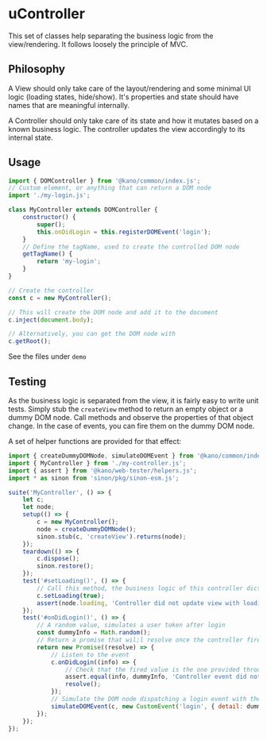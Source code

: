 # uController

This set of classes help separating the business logic from the view/rendering. It follows loosely the principle of MVC.

## Philosophy

A View should only take care of the layout/rendering and some minimal UI logic (loading states, hide/show). It's properties and state should have names that are meaningful internally.

A Controller should only take care of its state and how it mutates based on a known business logic. The controller updates the view accordingly to its internal state.

## Usage

```js
import { DOMController } from '@kano/common/index.js';
// Custom element, or anything that can return a DOM node
import './my-login.js';

class MyController extends DOMController {
    constructor() {
        super();
        this.onDidLogin = this.registerDOMEvent('login');
    }
    // Define the tagName, used to create the controlled DOM node
    getTagName() {
        return 'my-login';
    }
}

// Create the controller
const c = new MyController();

// This will create the DOM node and add it to the document
c.inject(document.body);

// Alternatively, you can get the DOM node with
c.getRoot();
```

See the files under `demo`

## Testing

As the business logic is separated from the view, it is fairly easy to write unit tests. Simply stub the `createView` method to return an empty object or a dummy DOM node. Call methods and observe the properties of that object change. In the case of events, you can fire them on the dummy DOM node.

A set of helper functions are provided for that effect:

```js
import { createDummyDOMNode, simulateDOMEvent } from '@kano/common/index.js';
import { MyController } from './my-controller.js';
import { assert } from '@kano/web-tester/helpers.js';
import * as sinon from 'sinon/pkg/sinon-esm.js';

suite('MyController', () => {
    let c;
    let node;
    setup(() => {
        c = new MyController();
        node = createDummyDOMNode();
        sinon.stub(c, 'createView').returns(node);
    });
    teardown(() => {
        c.dispose();
        sinon.restore();
    });
    test('#setLoading()', () => {
        // Call this method, the business logic of this controller dictates it should update the view with that new state
        c.setLoading(true);
        assert(node.loading, 'Controller did not update view with loading state');
    });
    test('#onDidLogin()', () => {
        // A random value, simulates a user token after login
        const dummyInfo = Math.random();
        // Return a promise that wil;l resolve once the controller fired the `onDidLogin` event
        return new Promise((resolve) => {
            // Listen to the event
            c.onDidLogin((info) => {
                // Check that the fired value is the one provided through the simulated view event
                assert.equal(info, dummyInfo, 'Controller event did not provide the info from the view event');
                resolve();
            });
            // Simulate the DOM node dispatching a login event with the random token
            simulateDOMEvent(c, new CustomEvent('login', { detail: dummyInfo }));
        });
    });
});

```
